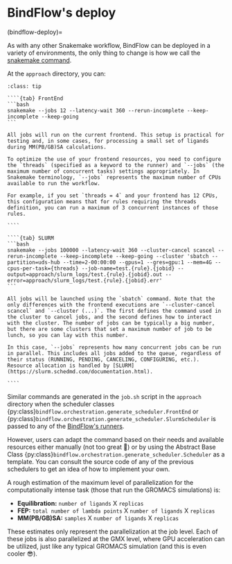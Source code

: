 # BindFlow's deploy

(bindflow-deploy)=

As with any other Snakemake workflow, BindFlow can be deployed in a variety of environments, the only thing to change is how we call the [snakemake command](https://snakemake.readthedocs.io/en/stable/executing/cli.html).

At the `approach` directory, you can:

`````{admonition} Execution options
:class: tip

````{tab} FrontEnd
```bash
snakemake --jobs 12 --latency-wait 360 --rerun-incomplete --keep-incomplete --keep-going
```

All jobs will run on the current frontend. This setup is practical for testing and, in some cases, for processing a small set of ligands during MM(PB/GB)SA calculations.

To optimize the use of your frontend resources, you need to configure the `threads` (specified as a keyword to the runner) and `--jobs` (the maximum number of concurrent tasks) settings appropriately. In Snakemake terminology, `--jobs` represents the maximum number of CPUs available to run the workflow.

For example, if you set `threads = 4` and your frontend has 12 CPUs, this configuration means that for rules requiring the threads definition, you can run a maximum of 3 concurrent instances of those rules.

````

````{tab} SLURM
```bash
snakemake --jobs 100000 --latency-wait 360 --cluster-cancel scancel --rerun-incomplete --keep-incomplete --keep-going --cluster 'sbatch --partition=uds-hub --time=2-00:00:00 --gpus=1 --gres=gpu:1 --mem=4G --cpus-per-task={threads} --job-name=test.{rule}.{jobid} --output=approach/slurm_logs/test.{rule}.{jobid}.out --error=approach/slurm_logs/test.{rule}.{jobid}.err'
```

All jobs will be launched using the `sbatch` command. Note that the only differences with the frontend executions are `--cluster-cancel scancel` and `--cluster (...)`. The first defines the command used in the cluster to cancel jobs, and the second defines how to interact with the cluster. The number of jobs can be typically a big number, but there are some clusters that set a maximum number of job to be lunch, so you can lay with this number.

In this case, `--jobs` represents how many concurrent jobs can be run in parallel. This includes all jobs added to the queue, regardless of their status (RUNNING, PENDING, CANCELING, CONFIGURING, etc.). Resource allocation is handled by [SLURM](https://slurm.schedmd.com/documentation.html).

````
`````

Similar commands are generated in the `job.sh` script in the `approach` directory when the scheduler classes {py:class}`bindflow.orchestration.generate_scheduler.FrontEnd` or {py:class}`bindflow.orchestration.generate_scheduler.SlurmScheduler` is passed to any of the [BindFlow's runners](#bindflow-runners).

However, users can adapt the command based on their needs and available resources either manually (not too great 🤨) or by using the Abstract Base Class {py:class}`bindflow.orchestration.generate_scheduler.Scheduler` as a template. You can consult the source code of any of the previous schedulers to get an idea of how to implement your own.

A rough estimation of the maximum level of parallelization for the computationally intense task (those that run the GROMACS simulations) is:

* **Equilibration:** `number of ligands` X `replicas`
* **FEP:** `total number of lambda points` X `number of ligands` X `replicas`
* **MM(PB/GB)SA:** `samples` X `number of ligands` X `replicas`

These estimates only represent the parallelization at the job level. Each of these jobs is also parallelized at the GMX level, where GPU acceleration can be utilized, just like any typical GROMACS simulation (and this is even cooler 😎).
